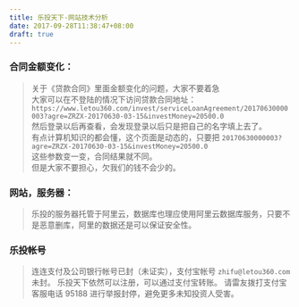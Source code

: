 ```yaml
---
title: 乐投天下-网站技术分析
date: 2017-09-28T11:38:47+08:00
draft: true
---
```



### 合同金额变化：

> 关于《贷款合同》里面金额变化的问题，大家不要着急  
> 大家可以在不登陆的情况下访问贷款合同地址：  
> `https://www.letou360.com/invest/serviceLoanAgreement/20170630000003?agre=ZRZX-20170630-03-15&investMoney=20500.0`  
> 然后登录以后再查看，会发现登录以后只是把自己的名字填上去了。  
> 有点计算机知识的都会懂，这个页面是动态的，只要把 
> `20170630000003?agre=ZRZX-20170630-03-15&investMoney=20500.0`  
> 这些参数变一变，合同结果就不同。  
> 但是大家不要担心，欠我们的钱不会少的。

### 网站，服务器：

> 乐投的服务器托管于阿里云，数据库也理应使用阿里云数据库服务，只要不是恶意删库，阿里的数据还是可以保证安全性。

### 乐投帐号

> 连连支付及公司银行帐号已封（未证实），支付宝帐号 `zhifu@letou360.com` 未封。
> 乐投天下依然可以注册，可以通过支付宝转账。
> 请雷友拨打支付宝客服电话 95188 进行举报封停，避免更多未知投资人受害。